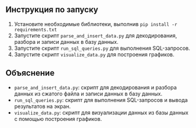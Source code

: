 ## Инструкция по запуску

1. Установите необходимые библиотеки, выполнив `pip install -r requirements.txt`
2. Запустите скрипт `parse_and_insert_data.py` для декодирования, разбора и записи данных в базу данных.
3. Запустите скрипт `run_sql_queries.py` для выполнения SQL-запросов.
4. Запустите скрипт `visualize_data.py` для построения графиков.

## Объяснение

- `parse_and_insert_data.py`: скрипт для декодирования и разбора данных из сжатого файла и записи данных в базу данных.
- `run_sql_queries.py`: скрипт для выполнения SQL-запросов и вывода результатов на экран.
- `visualize_data.py`: скрипт для визуализации данных из базы данных с помощью построения графиков.
